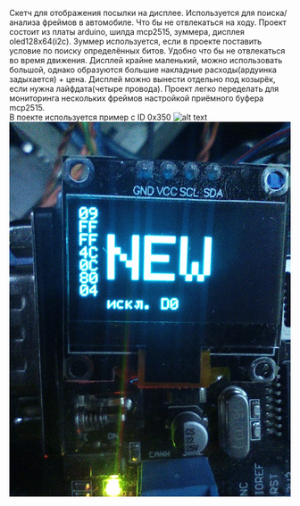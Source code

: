 Скетч для отображения посылки на дисплее. Используется для поиска/анализа фреймов в автомобиле. Что бы не отвлекаться на ходу.
Проект состоит из платы arduino, шилда mcp2515, зуммера, дисплея oled128x64(i2c).
Зуммер используется, если в проекте поставить условие по поиску определённых битов. Удобно что бы не отвлекаться во время движения.
Дисплей крайне маленький, можно использовать большой, однако образуются большие накладные расходы(ардуинка задыхается) + цена. Дисплей можно вынести отдельно под козырёк, если нужна лайфдата(четыре провода). 
Проект легко переделать для мониторинга нескольких фреймов настройкой приёмного буфера mcp2515.   
В поекте используется пример с ID 0x350
![alt text](https://github.com/pepelxl/can-viewer/blob/main/foto/plata.jpg)
![alt text](https://github.com/pepelxl/can-viewer/blob/main/foto/disp.jpg)
